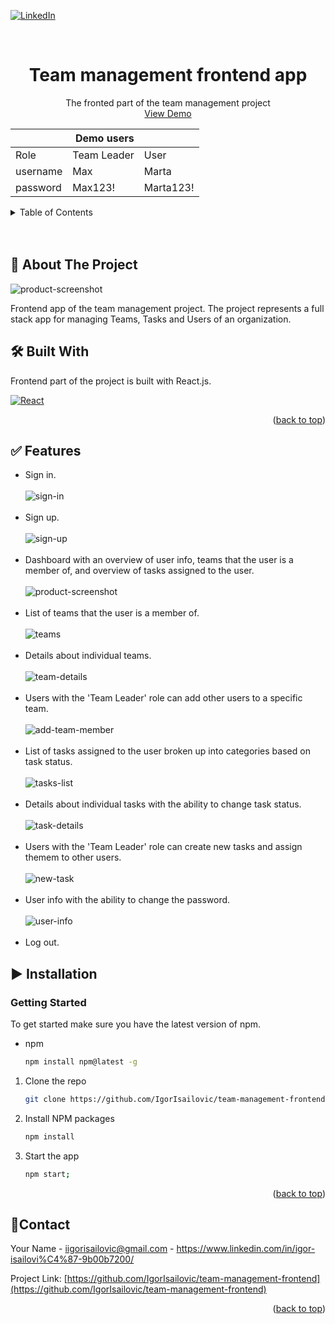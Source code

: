 <div id="top"></div>

[![LinkedIn][linkedin-shield]][linkedin-url]

<br />
<div align="center">

  <h1 align="center">Team management frontend app</h3>

  <p align="center">
    The fronted part of the team management project
    <br />
    <a href="https://team-management-frontend.herokuapp.com/">View Demo</a>
  </p>
  <p align="center">
  
<table class="tg">
<thead>
  <tr>
    <th class="tg-baqh" colspan="3">Demo users</th>
  </tr>
</thead>
<tbody>
  <tr>
    <td class="tg-baqh">Role</td>
    <td class="tg-baqh">Team Leader</td>
    <td class="tg-baqh">User</td>
  </tr>
  <tr>
    <td class="tg-baqh">username</td>
    <td class="tg-baqh">Max</td>
    <td class="tg-baqh">Marta</td>
  </tr>
  <tr>
    <td class="tg-baqh">password</td>
    <td class="tg-baqh">Max123!</td>
    <td class="tg-baqh">Marta123!</td>
  </tr>
</tbody>
</table>
</div>

<details>
  <summary>Table of Contents</summary>
  <ol>
    <li>
      <a href="#📝-about-the-project"> 📝 About The Project</a>
    </li> 
        <li><a href="#🛠️-built-with"> 🛠️ Built With</a></li>  
    <li> <a href="#✅-features"> ✅ Features</a></li> 
        <li><a href="#▶️-installation"> ▶️ Installation</a></li>
    <li><a href="#📧-contact"> 	📧 Contact</a></li>
  
  </ol>
</details>
</br>
</br>

## 📝 About The Project

![product-screenshot]

Frontend app of the team management project. The project represents a full stack app for managing Teams, Tasks and Users of an organization.

## 🛠️ Built With

Frontend part of the project is built with React.js.

[![React][react.js]][react-url]

<p align="right">(<a href="#top">back to top</a>)</p>

## ✅ Features

- Sign in.
  </br>
  </br>
  ![sign-in]
  </br>
  </br>
- Sign up.
  </br>
  </br>
  ![sign-up]
  </br>
  </br>
- Dashboard with an overview of user info, teams that the user is a member of, and overview of tasks assigned to the user.
  </br>
  </br>
  ![product-screenshot]
  </br>
  </br>
- List of teams that the user is a member of.
  </br>
  </br>
  ![teams]
  </br>
  </br>
- Details about individual teams.
  </br>
  </br>
  ![team-details]
  </br>
  </br>
- Users with the 'Team Leader' role can add other users to a specific team.
  </br>
  </br>
  ![add-team-member]
  </br>
  </br>
- List of tasks assigned to the user broken up into categories based on task status.
  </br>
  </br>
  ![tasks-list]
  </br>
  </br>
- Details about individual tasks with the ability to change task status.
  </br>
  </br>
  ![task-details]
  </br>
  </br>
- Users with the 'Team Leader' role can create new tasks and assign themem to other users.
  </br>
  </br>
  ![new-task]
  </br>
  </br>
- User info with the ability to change the password.
  </br>
  </br>
  ![user-info]
  </br>
  </br>
- Log out.

## ▶️ Installation

### Getting Started

To get started make sure you have the latest version of npm.

- npm
  ```sh
  npm install npm@latest -g
  ```

1. Clone the repo
   ```sh
   git clone https://github.com/IgorIsailovic/team-management-frontend.git
   ```
2. Install NPM packages
   ```sh
   npm install
   ```
3. Start the app
   ```sh
   npm start;
   ```

<p align="right">(<a href="#top">back to top</a>)</p>

## 📧Contact

Your Name - iigorisailovic@gmail.com - https://www.linkedin.com/in/igor-isailovi%C4%87-9b00b7200/

Project Link: [https://github.com/IgorIsailovic/team-management-frontend](https://github.com/IgorIsailovic/team-management-frontend)

<p align="right">(<a href="#top">back to top</a>)</p>

[linkedin-shield]: https://img.shields.io/badge/-LinkedIn-black.svg?style=for-the-badge&logo=linkedin&colorB=555
[linkedin-url]: https://www.linkedin.com/in/igor-isailovi%C4%87-9b00b7200/
[product-screenshot]: https://github.com/IgorIsailovic/team-management-frontend/blob/main/src/images/frontend-screenshot.JPG
[react.js]: https://img.shields.io/badge/React-20232A?style=for-the-badge&logo=react&logoColor=61DAFB
[react-url]: https://reactjs.org/
[sign-in]: https://github.com/IgorIsailovic/team-management-frontend/blob/main/src/images/sign-in.JPG
[sign-up]: https://github.com/IgorIsailovic/team-management-frontend/blob/main/src/images/sign-up.JPG
[teams]: https://github.com/IgorIsailovic/team-management-frontend/blob/main/src/images/teams.JPG
[new-task]: https://github.com/IgorIsailovic/team-management-frontend/blob/main/src/images/new-task.JPG
[user-info]: https://github.com/IgorIsailovic/team-management-frontend/blob/main/src/images/user-info.JPG
[team-details]: https://github.com/IgorIsailovic/team-management-frontend/blob/main/src/images/team-details.JPG
[task-details]: https://github.com/IgorIsailovic/team-management-frontend/blob/main/src/images/task-details.JPG
[add-team-member]: https://github.com/IgorIsailovic/team-management-frontend/blob/main/src/images/add-team-member.JPG
[tasks-list]: https://github.com/IgorIsailovic/team-management-frontend/blob/main/src/images/tasks-list.JPG
